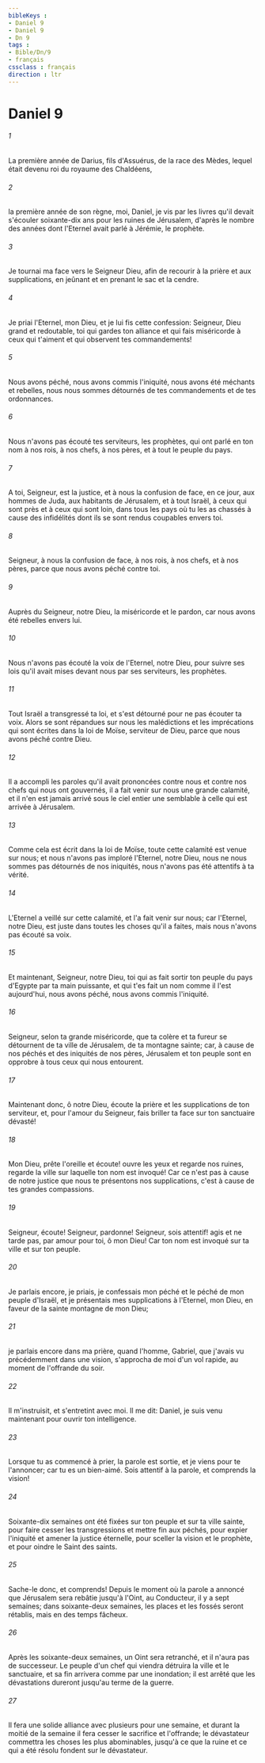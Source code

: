 ```yaml
---
bibleKeys : 
- Daniel 9
- Daniel 9
- Dn 9
tags : 
- Bible/Dn/9
- français
cssclass : français
direction : ltr
---
```


# Daniel 9

###### 1
La première année de Darius, fils d'Assuérus, de la race des Mèdes, lequel était devenu roi du royaume des Chaldéens,
###### 2
la première année de son règne, moi, Daniel, je vis par les livres qu'il devait s'écouler soixante-dix ans pour les ruines de Jérusalem, d'après le nombre des années dont l'Eternel avait parlé à Jérémie, le prophète.
###### 3
Je tournai ma face vers le Seigneur Dieu, afin de recourir à la prière et aux supplications, en jeûnant et en prenant le sac et la cendre.
###### 4
Je priai l'Eternel, mon Dieu, et je lui fis cette confession: Seigneur, Dieu grand et redoutable, toi qui gardes ton alliance et qui fais miséricorde à ceux qui t'aiment et qui observent tes commandements!
###### 5
Nous avons péché, nous avons commis l'iniquité, nous avons été méchants et rebelles, nous nous sommes détournés de tes commandements et de tes ordonnances.
###### 6
Nous n'avons pas écouté tes serviteurs, les prophètes, qui ont parlé en ton nom à nos rois, à nos chefs, à nos pères, et à tout le peuple du pays.
###### 7
A toi, Seigneur, est la justice, et à nous la confusion de face, en ce jour, aux hommes de Juda, aux habitants de Jérusalem, et à tout Israël, à ceux qui sont près et à ceux qui sont loin, dans tous les pays où tu les as chassés à cause des infidélités dont ils se sont rendus coupables envers toi.
###### 8
Seigneur, à nous la confusion de face, à nos rois, à nos chefs, et à nos pères, parce que nous avons péché contre toi.
###### 9
Auprès du Seigneur, notre Dieu, la miséricorde et le pardon, car nous avons été rebelles envers lui.
###### 10
Nous n'avons pas écouté la voix de l'Eternel, notre Dieu, pour suivre ses lois qu'il avait mises devant nous par ses serviteurs, les prophètes.
###### 11
Tout Israël a transgressé ta loi, et s'est détourné pour ne pas écouter ta voix. Alors se sont répandues sur nous les malédictions et les imprécations qui sont écrites dans la loi de Moïse, serviteur de Dieu, parce que nous avons péché contre Dieu.
###### 12
Il a accompli les paroles qu'il avait prononcées contre nous et contre nos chefs qui nous ont gouvernés, il a fait venir sur nous une grande calamité, et il n'en est jamais arrivé sous le ciel entier une semblable à celle qui est arrivée à Jérusalem.
###### 13
Comme cela est écrit dans la loi de Moïse, toute cette calamité est venue sur nous; et nous n'avons pas imploré l'Eternel, notre Dieu, nous ne nous sommes pas détournés de nos iniquités, nous n'avons pas été attentifs à ta vérité.
###### 14
L'Eternel a veillé sur cette calamité, et l'a fait venir sur nous; car l'Eternel, notre Dieu, est juste dans toutes les choses qu'il a faites, mais nous n'avons pas écouté sa voix.
###### 15
Et maintenant, Seigneur, notre Dieu, toi qui as fait sortir ton peuple du pays d'Egypte par ta main puissante, et qui t'es fait un nom comme il l'est aujourd'hui, nous avons péché, nous avons commis l'iniquité.
###### 16
Seigneur, selon ta grande miséricorde, que ta colère et ta fureur se détournent de ta ville de Jérusalem, de ta montagne sainte; car, à cause de nos péchés et des iniquités de nos pères, Jérusalem et ton peuple sont en opprobre à tous ceux qui nous entourent.
###### 17
Maintenant donc, ô notre Dieu, écoute la prière et les supplications de ton serviteur, et, pour l'amour du Seigneur, fais briller ta face sur ton sanctuaire dévasté!
###### 18
Mon Dieu, prête l'oreille et écoute! ouvre les yeux et regarde nos ruines, regarde la ville sur laquelle ton nom est invoqué! Car ce n'est pas à cause de notre justice que nous te présentons nos supplications, c'est à cause de tes grandes compassions.
###### 19
Seigneur, écoute! Seigneur, pardonne! Seigneur, sois attentif! agis et ne tarde pas, par amour pour toi, ô mon Dieu! Car ton nom est invoqué sur ta ville et sur ton peuple.
###### 20
Je parlais encore, je priais, je confessais mon péché et le péché de mon peuple d'Israël, et je présentais mes supplications à l'Eternel, mon Dieu, en faveur de la sainte montagne de mon Dieu;
###### 21
je parlais encore dans ma prière, quand l'homme, Gabriel, que j'avais vu précédemment dans une vision, s'approcha de moi d'un vol rapide, au moment de l'offrande du soir.
###### 22
Il m'instruisit, et s'entretint avec moi. Il me dit: Daniel, je suis venu maintenant pour ouvrir ton intelligence.
###### 23
Lorsque tu as commencé à prier, la parole est sortie, et je viens pour te l'annoncer; car tu es un bien-aimé. Sois attentif à la parole, et comprends la vision!
###### 24
Soixante-dix semaines ont été fixées sur ton peuple et sur ta ville sainte, pour faire cesser les transgressions et mettre fin aux péchés, pour expier l'iniquité et amener la justice éternelle, pour sceller la vision et le prophète, et pour oindre le Saint des saints.
###### 25
Sache-le donc, et comprends! Depuis le moment où la parole a annoncé que Jérusalem sera rebâtie jusqu'à l'Oint, au Conducteur, il y a sept semaines; dans soixante-deux semaines, les places et les fossés seront rétablis, mais en des temps fâcheux.
###### 26
Après les soixante-deux semaines, un Oint sera retranché, et il n'aura pas de successeur. Le peuple d'un chef qui viendra détruira la ville et le sanctuaire, et sa fin arrivera comme par une inondation; il est arrêté que les dévastations dureront jusqu'au terme de la guerre.
###### 27
Il fera une solide alliance avec plusieurs pour une semaine, et durant la moitié de la semaine il fera cesser le sacrifice et l'offrande; le dévastateur commettra les choses les plus abominables, jusqu'à ce que la ruine et ce qui a été résolu fondent sur le dévastateur.
